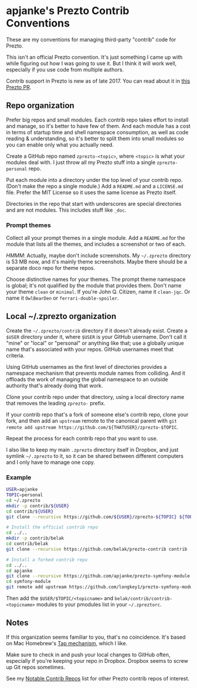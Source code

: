 apjanke's Prezto Contrib Conventions
====================================

These are my conventions for managing third-party "contrib" code for Prezto.

This isn't an official Prezto convention. It's just something I came up with while figuring out how I was going to use it. But I think it will work well, especially if you use code from multiple authors.

Contrib support in Prezto is new as of late 2017. You can read about it in [this Prezto PR](https://github.com/sorin-ionescu/prezto/pull/1458).

##  Repo organization

Prefer big repos and small modules. Each contrib repo takes effort to install and manage, so it's better to have few of them. And each module has a cost in terms of startup time and shell namespace consumption, as well as code reading & understanding, so it's better to split them into small modules so you can enable only what you actually need.

Create a GitHub repo named `zprezto-<topic>`, where `<topic>` is what your modules deal with. I just throw all my Prezto stuff into a single `zprezto-personal` repo.

Put each module into a directory under the top level of your contrib repo. (Don't make the repo a single module.) Add a `README.md` and a `LICENSE.md` file. Prefer the MIT License so it uses the same license as Prezto itself.

Directories in the repo that start with underscores are special directories and are not modules. This includes stuff like `_doc`.

###  Prompt themes

Collect all your prompt themes in a single module. Add a `README.md` for the module that lists all the themes, and includes a screenshot or two of each.

_HMMM_: Actually, maybe don't include screenshots. My `~/.zprezto` directory is 53 MB now, and it's mainly theme screenshots. Maybe there should be a separate doco repo for theme repos.

Choose distinctive names for your themes. The prompt theme namespace is global; it's not qualified by the module that provides them. Don't name your theme `clean` or `minimal`. If you're John Q. Citizen, name it `clean-jqc`. Or name it `OwlBearDen` or `ferrari-double-spoiler`.

##  Local ~/.zprezto organization

Create the `~/.zprezto/contrib` directory if it doesn't already exist. Create a `$USER` directory under it, where `$USER` is your GitHub username. Don't call it "mine" or "local" or "personal" or anything like that; use a globally unique name that's associated with your repos. GitHub usernames meet that criteria.

Using GitHub usernames as the first level of directories provides a namespace mechanism that prevents module names from colliding. And it offloads the work of managing the global namespace to an outside authority that's already doing that work.

Clone your contrib repo under that directory, using a local directory name that removes the leading `zprezto-` prefix.

If your contrib repo that's a fork of someone else's contrib repo, clone your fork, and then add an `upstream` remote to the canonical parent with `git remote add upstream https://github.com/${THATUSER}/zprezto-$TOPIC`.

Repeat the process for each contrib repo that you want to use.

I also like to keep my main `.zprezto` directory itself in Dropbox, and just symlink `~/.zprezto` to it, so it can be shared between different computers and I only have to manage one copy.

###  Example

```sh
USER=apjanke
TOPIC=personal
cd ~/.zprezto
mkdir -p contrib/${USER}
cd contrib/${USER}
git clone --recursive https://github.com/${USER}/zprezto-${TOPIC} ${TOPIC}

# Install the official contrib repo
cd ../..
mkdir -p contrib/belak
cd contrib/belak
git clone --recursive https://github.com/belak/prezto-contrib contrib

# Install a forked contrib repo
cd ../..
cd apjanke
git clone --recursive https://github.com/apjanke/prezto-symfony-module symfony-module
cd symfony-module
git remote add upstream https://github.com/longkey1/prezto-symfony-module
```

Then add the `$USER/$TOPIC/<topicname>` and `belak/contrib/contrib-<topicname>` modules to your pmodules list in your `~/.zpreztorc`.

##  Notes

If this organization seems familiar to you, that's no coincidence. It's based on Mac Homebrew's [Tap mechanism](https://docs.brew.sh/Taps), which I like.

Make sure to check in and push your local changes to GitHub often, especially if you're keeping your repo in Dropbox. Dropbox seems to screw up Git repos sometimes.

See my [Notable Contrib Repos](Notable-Contrib-Repos.md) list for other Prezto contrib repos of interest.
